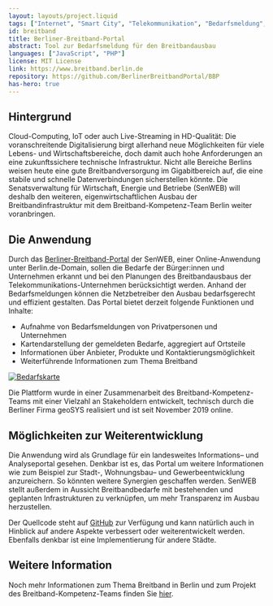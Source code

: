 ```yaml
---
layout: layouts/project.liquid
tags: ["Internet", "Smart City", "Telekommunikation", "Bedarfsmeldung", "Karte"]
id: breitband
title: Berliner-Breitband-Portal
abstract: Tool zur Bedarfsmeldung für den Breitbandausbau
languages: ["JavaScript", "PHP"]
license: MIT License
link: https://www.breitband.berlin.de
repository: https://github.com/BerlinerBreitbandPortal/BBP
has-hero: true
---
```


## Hintergrund

Cloud-Computing, IoT oder auch Live-Streaming in HD-Qualität: Die voranschreitende Digitalisierung birgt allerhand neue Möglichkeiten für viele Lebens- und Wirtschaftsbereiche, doch damit auch hohe Anforderungen an eine zukunftssichere technische Infrastruktur. Nicht alle Bereiche Berlins weisen heute eine gute Breitbandversorgung im Gigabitbereich auf, die eine stabile und schnelle Datenverbindungen sicherstellen könnte.
Die Senatsverwaltung für Wirtschaft, Energie und Betriebe (SenWEB) will deshalb den weiteren, eigenwirtschaftlichen Ausbau der Breitbandinfrastruktur mit dem Breitband-Kompetenz-Team Berlin weiter voranbringen.

## Die Anwendung

Durch das [Berliner-Breitband-Portal](https://www.breitband.berlin.de) der SenWEB, einer Online-Anwendung unter Berlin.de-Domain, sollen die Bedarfe der Bürger:innen und Unternehmen erkannt und bei den Planungen des Breitbandausbaus der Telekommunikations-Unternehmen berücksichtigt werden. Anhand der Bedarfsmeldungen können die Netzbetreiber den Ausbau bedarfsgerecht und effizient gestalten. Das Portal bietet derzeit folgende Funktionen und Inhalte:

- Aufnahme von Bedarfsmeldungen von Privatpersonen und Unternehmen
- Kartendarstellung der gemeldeten Bedarfe, aggregiert auf Ortsteile
- Informationen über Anbieter, Produkte und Kontaktierungsmöglichkeit
- Weiterführende Informationen zum Thema Breitband

[![Bedarfskarte](/assets/images/projects/breitband_map.png)](https://www.breitband.berlin.de)

Die Plattform wurde in einer Zusammenarbeit des Breitband-Kompetenz-Teams mit einer Vielzahl an Stakeholdern entwickelt, technisch durch die Berliner Firma geoSYS realisiert und ist seit November 2019 online.

## Möglichkeiten zur Weiterentwicklung

Die Anwendung wird als Grundlage für ein landesweites Informations– und Analyseportal gesehen. Denkbar ist es, das Portal um weitere Informationen wie zum Beispiel zur Stadt-, Wohnungsbau– und Gewerbeentwicklung anzureichern. So könnten weitere Synergien geschaffen werden. SenWEB stellt außerdem in Aussicht Breitbandbedarfe mit bestehenden und geplanten Infrastrukturen zu verknüpfen, um mehr Transparenz im Ausbau herzustellen.

Der Quellcode steht auf [GitHub](https://github.com/BerlinerBreitbandPortal/BBP) zur Verfügung und kann natürlich auch in Hinblick auf andere Aspekte verbessert oder weiterentwickelt werden. Ebenfalls denkbar ist eine Implementierung für andere Städte.

## Weitere Information

Noch mehr Informationen zum Thema Breitband in Berlin und zum Projekt des Breitband-Kompetenz-Teams finden Sie [hier](https://www.breitband.berlin.de/data/BKT_Basisinfo_2020.pdf).
